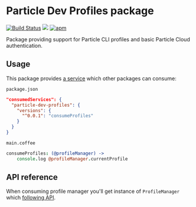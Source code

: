 # Particle Dev Profiles package

[![Build Status](https://travis-ci.org/spark/particle-dev-profiles.svg?branch=master)](https://travis-ci.org/spark/particle-dev-profiles) [![](https://img.shields.io/badge/docs-latest-brightgreen.svg?style=flat)](http://spark.github.io/particle-dev-profiles/) [![apm](https://img.shields.io/apm/v/particle-dev-profiles.svg?maxAge=2592000)]()

Package providing support for Particle CLI profiles and basic Particle Cloud authentication.

## Usage

This package provides [a service](http://flight-manual.atom.io/behind-atom/sections/interacting-with-other-packages-via-services/) which other packages can consume:

`package.json`
```json
"consumedServices": {
  "particle-dev-profiles": {
    "versions": {
      "^0.0.1": "consumeProfiles"
    }
  }
}
```

`main.coffee`
```coffeescript
consumeProfiles: (@profileManager) ->
	console.log @profileManager.currentProfile
```

## API reference

When consuming profile manager you'll get instance of `ProfileManager` which [following API](http://spark.github.io/particle-dev-profiles/).
